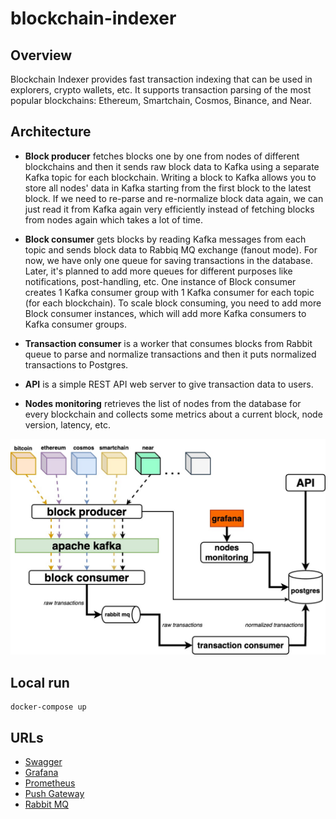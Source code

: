 # blockchain-indexer

## Overview

Blockchain Indexer provides fast transaction indexing that can be used in explorers, crypto wallets, etc. It supports transaction parsing of the most popular blockchains: Ethereum, Smartchain, Cosmos, Binance, and Near.

## Architecture

- **Block producer** fetches blocks one by one from nodes of different blockchains and then it sends raw block data to Kafka using a separate Kafka topic for each blockchain. Writing a block to Kafka allows you to store all nodes' data in Kafka starting from the first block to the latest block. If we need to re-parse and re-normalize block data again, we can just read it from Kafka again very efficiently instead of fetching blocks from nodes again which takes a lot of time.

- **Block consumer** gets blocks by reading Kafka messages from each topic and sends block data to Rabbiq MQ exchange (fanout mode). For now, we have only one queue for saving transactions in the database. Later, it's planned to add more queues for different purposes like notifications, post-handling, etc.
One instance of Block consumer creates 1 Kafka consumer group with 1 Kafka consumer for each topic (for each blockchain). To scale block consuming, you need to add more Block consumer instances, which will add more Kafka consumers to Kafka consumer groups.

- **Transaction consumer** is a worker that consumes blocks from Rabbit queue to parse and normalize transactions and then it puts normalized transactions to Postgres.

- **API** is a simple REST API web server to give transaction data to users.

- **Nodes monitoring** retrieves the list of nodes from the database for every blockchain and collects some metrics about a current block, node version, latency, etc.

<p align="center"><img src="assets/architecture.jpg" alt="Architecture" title="Architecture"></p>

## Local run

```shell
docker-compose up
```

## URLs

- [Swagger](http://localhost:8420/docs/index.html)
- [Grafana](http://localhost:3000)
- [Prometheus](http://localhost:9090)
- [Push Gateway](http://localhost:9091)
- [Rabbit MQ](http://localhost:15672)

